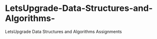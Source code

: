 # LetsUpgrade-Data-Structures-and-Algorithms-
LetsUpgrade Data Structures and Algorithms Assignments
